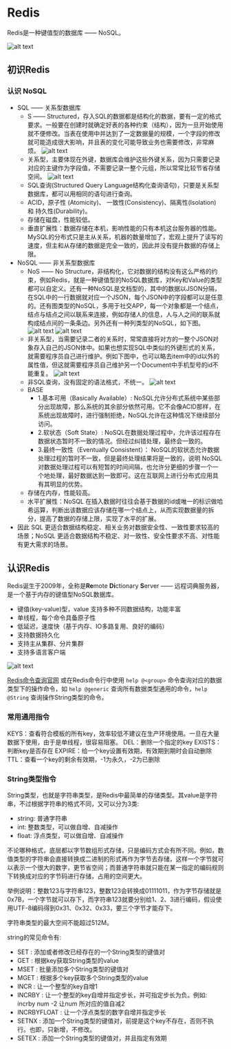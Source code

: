 # Redis

Redis是一种键值型的数据库 —— NoSQL。

![alt text](images/image-15.png)

## 初识Redis

### 认识 NoSQL

- SQL —— 关系型数据库
  - S —— Structured，存入SQL的数据都是结构化的数据，要有一定的格式要求。一般要在创建时就确定好表的各种约束（结构），因为一旦开始使用就不便修改。当表在使用中并达到了一定数据量的规模，一个字段的修改就可能造成很大影响，并且表的变化可能导致业务也需要修改，非常麻烦。
  ![alt text](images/image-17.png)
  - 关系型，主要体现在外键，数据库会维护这些外键关系，因为只需要记录对应的主键作为字段值，不需要记录一整个元组，所以常常比较节省存储空间。
  ![alt text](images/image-18.png)
  - SQL查询(Structured Query Language结构化查询语句)，只要是关系型数据库，都可以用相同的语句进行查询。
  - ACID，原子性 (Atomicity)、 一致性(Consistency)、隔离性(Isolation) 和 持久性(Durability)。
  - 存储在磁盘，性能较低。
  - 垂直扩展性：数据存储在本机，影响性能的只有本机这台服务器的性能。MySQL的分布式只是主从关系，机器的数量增加了，宏观上提升了读写的速度，但主和从存储的数据是完全一致的，因此并没有提升数据的存储上限。
- NoSQL —— 非关系型数据库
  - NoS —— No Structure，非结构化，它对数据的结构没有这么严格的约束，例如Redis，就是一种键值型的NoSQL数据库，对Key和Value的类型都可以自定义。还有一种NoSQL是文档型的，其中的数据以JSON分隔，在SQL中的一行数据就对应一个JSON，每个JSON中的字段都可以是任意的。还有图类型的NoSQL，多用于社交APP，每一个对象都是一个结点，结点与结点之间以联系来连接，例如存储人的信息，人与人之间的联系就构成结点间的一条条边。另外还有一种列类型的NoSQL，如下图。
  ![alt text](images/image-21.png)
  ![alt text](images/image-16.png)
  - 非关系型，当需要记录二者的关系时，常常直接将对方的一整个JSON对象存入自己的JSON体中。如果也想实现SQL中类似的外键形式的关系，就需要程序员自己进行维护。例如下图中，也可以略去item中的id以外的属性值，但这就需要程序员自己维护另一个Document中手机型号的id不能重复。
  ![alt text](images/image-19.png)
  - 非SQL查询，没有固定的语法格式，不统一。
  ![alt text](images/image-20.png)
  - BASE
    - 1.基本可用（Basically Available）:
      NoSQL允许分布式系统中某些部分出现故障，那么系统的其余部分依然可用。它不会像ACID那样，在系统出现故障时，进行强制拒绝，NoSQL允许在这种情况下继续部分访问。
    - 2.软状态（Soft State）:
      NoSQL在数据处理过程中，允许该过程存在数据状态暂时不一致的情况。但经过纠错处理，最终会一致的。
    - 3.最终一致性（Eventually Consistent）：
      NoSQL的软状态允许数据处理过程的暂时不一致，但是最终处理结果将是一致的，说明 NoSQL 对数据处理过程可以有短暂的时间间隔，也允许分更细的步骤一个一个地处理，最好数据达到一致即可。这在互联网上进行分布式应用具有其明显的优势。
  - 存储在内存，性能较高。
  - 水平扩展性：NoSQL 在插入数据时往往会基于数据的id或唯一的标识做哈希运算，判断出该数据应该存储在哪一个结点上，从而实现数据量的拆分，提高了数据的存储上限，实现了水平的扩展。
- 因此 SQL 更适合数据结构稳定、相关业务对数据安全性、一致性要求较高的场景；NoSQL 更适合数据结构不稳定、对一致性、安全性要求不高、对性能有更大需求的场景。

## 认识Redis

Redis诞生于2009年，全称是**Re**mote **Di**ctionary **S**erver —— 远程词典服务器，是一个基于内存的键值型NoSQL数据库。

- 键值(key-value)型，value 支持多种不同数据结构，功能丰富
- 单线程，每个命令具备原子性
- 低延迟，速度快（基于内存、IO多路复用、良好的编码）
- 支持数据持久化
- 支持主从集群、分片集群
- 支持多语言客户端

![alt text](images/image-22.png)

[Redis命令查询官网](http://redis.io/commands)
或在Redis命令行中使用 `help @<group>` 命令查询对应的数据类型下的操作命令，如 `help @generic` 查询所有数据类型通用的命令，`help @String` 查询操作String类型的命令。

### 常用通用指令

KEYS：查看符合模板的所有key，效率较低不建议在生产环境使用。一旦在大量数据下使用，由于是单线程，很容易阻塞。
DEL：删除一个指定的key
EXISTS：判断key是否存在
EXPIRE：给一个key设置有效期，有效期到期时会自动删除
TTL：查看一个key的剩余有效期，-1为永久，-2为已删除

### String类型指令

String类型，也就是字符串类型，是Redis中最简单的存储类型。其value是字符串，不过根据字符串的格式不同，又可以分为3类:

- string: 普通字符串
- int: 整数类型，可以做自增、自减操作
- float: 浮点类型，可以做自增、自减操作

不论哪种格式，底层都以字节数组形式存储，只是编码方式会有所不同。例如，数值类型的字符串会直接转换成二进制的形式再作为字节去存储，这样一个字节就可以表示一个很大的数字，更节省空间；而普通字符串就只能在某一指定的编码规则下转换成对应的字节码进行存储，占用的空间更大。

举例说明：整数123与字符串123，整数123会转换成01111011，作为字节存储就是0x7B，一个字节就可以存下，而字符串123就要分别给1、2、3进行编码，假设使用UTF-8编码得到0x31、0x32、0x33，要三个字节才能存下。

字符串类型的最大空间不能超过512M。

string的常见命令有:

- SET : 添加或者修改已经存在的一个String类型的键值对
- GET : 根据key获取String类型的value
- MSET : 批量添加多个String类型的键值对
- MGET : 根据多个key获取多个String类型的value
- INCR : 让一个整型的key自增1
- INCRBY : 让一个整型的key自增并指定步长，并可指定步长为负。例如: incrby num -2 让num 所对应的值自减2
- INCRBYFLOAT : 让一个浮点类型的数字自增并指定步长
- SETNX : 添加一个String类型的键值对，前提是这个key不存在，否则不执行。也即，只新增，不修改。
- SETEX : 添加一个String类型的键值对，并且指定有效期
